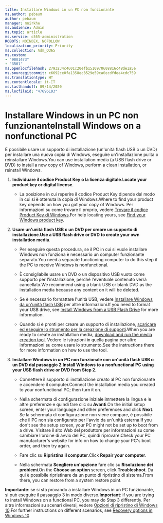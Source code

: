 ```yaml
---
title: Installare Windows in un PC non funzionante
ms.author: pebaum
author: pebaum
manager: mnirkhe
ms.audience: Admin
ms.topic: article
ms.service: o365-administration
ROBOTS: NOINDEX, NOFOLLOW
localization_priority: Priority
ms.collection: Adm_O365
ms.custom:
- "9001473"
- "3501"
ms.openlocfilehash: 2793234c4601c20efb1510970608816c48de1a5e
ms.sourcegitcommit: c6692ce0fa1358ec3529e59ca0ecdfdea4cdc759
ms.translationtype: HT
ms.contentlocale: it-IT
ms.lasthandoff: 09/14/2020
ms.locfileid: "47696193"
---
```

# <a name="install-windows-on-a-nonfunctional-pc"></a><span data-ttu-id="9a1cb-102">Installare Windows in un PC non funzionante</span><span class="sxs-lookup"><span data-stu-id="9a1cb-102">Install Windows on a nonfunctional PC</span></span>

<span data-ttu-id="9a1cb-103">È possibile usare un supporto di installazione (un'unità flash USB o un DVD) per installare una nuova copia di Windows, eseguire un'installazione pulita o reinstallare Windows.</span><span class="sxs-lookup"><span data-stu-id="9a1cb-103">You can use installation media (a USB flash drive or DVD) to install a new copy of Windows, perform a clean installation, or reinstall Windows.</span></span>

1. <span data-ttu-id="9a1cb-104">**Individuare il codice Product Key o la licenza digitale**.</span><span class="sxs-lookup"><span data-stu-id="9a1cb-104">**Locate your product key or digital license**.</span></span>

    - <span data-ttu-id="9a1cb-105">La posizione in cui reperire il codice Product Key dipende dal modo in cui si è ottenuta la copia di Windows.</span><span class="sxs-lookup"><span data-stu-id="9a1cb-105">Where to find your product key depends on how you got your copy of Windows.</span></span> <span data-ttu-id="9a1cb-106">Per informazioni su come trovare il proprio, vedere [Trovare il codice Product Key di Windows](https://support.microsoft.com/help/10749/windows-10-find-product-key).</span><span class="sxs-lookup"><span data-stu-id="9a1cb-106">For help locating yours, see [Find your Windows product key](https://support.microsoft.com/help/10749/windows-10-find-product-key).</span></span> 

2. <span data-ttu-id="9a1cb-107">**Usare un'unità flash USB o un DVD per creare un supporto di installazione**.</span><span class="sxs-lookup"><span data-stu-id="9a1cb-107">**Use a USB flash drive or DVD to create your own installation media**.</span></span>

    - <span data-ttu-id="9a1cb-108">Per eseguire questa procedura, se il PC in cui si vuole installare Windows non funziona è necessario un computer funzionante separato.</span><span class="sxs-lookup"><span data-stu-id="9a1cb-108">You need a separate functioning computer to do this step if the PC to receive Windows is nonfunctional.</span></span>

    - <span data-ttu-id="9a1cb-109">È consigliabile usare un DVD o un dispositivo USB vuoto come supporto per l'installazione, perché l'eventuale contenuto verrà cancellato.</span><span class="sxs-lookup"><span data-stu-id="9a1cb-109">We recommend using a blank USB or blank DVD as the installation media because any content on it will be deleted.</span></span>

    - <span data-ttu-id="9a1cb-110">Se è necessario formattare l'unità USB, vedere [Installare Windows da un'unità flash USB](https://docs.microsoft.com/windows-hardware/manufacture/desktop/install-windows-from-a-usb-flash-drive) per altre informazioni.</span><span class="sxs-lookup"><span data-stu-id="9a1cb-110">If you need to format your USB drive, see [Install Windows from a USB Flash Drive](https://docs.microsoft.com/windows-hardware/manufacture/desktop/install-windows-from-a-usb-flash-drive) for more information.</span></span>

    - <span data-ttu-id="9a1cb-111">Quando si è pronti per creare un supporto di installazione, [scaricare ed eseguire lo strumento per la creazione di supporti](https://www.microsoft.com/software-download/windows10).</span><span class="sxs-lookup"><span data-stu-id="9a1cb-111">When you are ready to create an installation media, [download and run the media creation tool](https://www.microsoft.com/software-download/windows10).</span></span> <span data-ttu-id="9a1cb-112">Vedere le istruzioni in quella pagina per altre informazioni su come usare lo strumento.</span><span class="sxs-lookup"><span data-stu-id="9a1cb-112">See the instructions there for more information on how to use the tool.</span></span>

3. <span data-ttu-id="9a1cb-113">**Installare Windows in un PC non funzionale con un'unità flash USB o un DVD dal passaggio 2**.</span><span class="sxs-lookup"><span data-stu-id="9a1cb-113">**Install Windows to a nonfunctional PC using your USB flash drive or DVD from Step 2**.</span></span>

    - <span data-ttu-id="9a1cb-114">Connettere il supporto di installazione creato al PC non funzionante e accendere il computer.</span><span class="sxs-lookup"><span data-stu-id="9a1cb-114">Connect the installation media you created to your nonfunctional PC; then turn it on.</span></span>

    - <span data-ttu-id="9a1cb-115">Nella schermata di configurazione iniziale immettere la lingua e le altre preferenze e quindi fare clic su **Avanti**.</span><span class="sxs-lookup"><span data-stu-id="9a1cb-115">On the initial setup screen, enter your language and other preferences and click **Next**.</span></span> <span data-ttu-id="9a1cb-116">Se la schermata di configurazione non viene compare, è possibile che il PC non sia configurato per l'avvio da un'unità esterna.</span><span class="sxs-lookup"><span data-stu-id="9a1cb-116">If you don't see the setup screen, your PC might not be set up to boot from a drive.</span></span> <span data-ttu-id="9a1cb-117">Visitare il sito Web del produttore per informazioni su come cambiare l'ordine di avvio del PC, quindi riprovare.</span><span class="sxs-lookup"><span data-stu-id="9a1cb-117">Check your PC manufacturer's website for info on how to change your PC's boot order, and then try again.</span></span>

    - <span data-ttu-id="9a1cb-118">Fare clic su **Ripristina il computer**.</span><span class="sxs-lookup"><span data-stu-id="9a1cb-118">Click **Repair your computer**.</span></span>

    - <span data-ttu-id="9a1cb-119">Nella schermata **Scegliere un'opzione** fare clic su **Risoluzione dei problemi**.</span><span class="sxs-lookup"><span data-stu-id="9a1cb-119">On the **Choose an option** screen, click **Troubleshoot**.</span></span> <span data-ttu-id="9a1cb-120">Da qui è possibile ripristinare da un punto di ripristino di sistema.</span><span class="sxs-lookup"><span data-stu-id="9a1cb-120">From there, you can restore from a system restore point.</span></span>

<span data-ttu-id="9a1cb-121">**Importante**: se si sta provando a installare Windows in un PC funzionante, si può eseguire il passaggio 3 in modo diverso.</span><span class="sxs-lookup"><span data-stu-id="9a1cb-121">**Important**: if you are trying to install Windows on a functional PC, you may do Step 3 differently.</span></span> <span data-ttu-id="9a1cb-122">Per altre informazioni su scenari diversi, vedere [Opzioni di ripristino di Windows 10](https://support.microsoft.com/help/12415/windows-10-recovery-options).</span><span class="sxs-lookup"><span data-stu-id="9a1cb-122">For further instructions on different scenarios, see [Recovery options in Windows 10](https://support.microsoft.com/help/12415/windows-10-recovery-options).</span></span>
